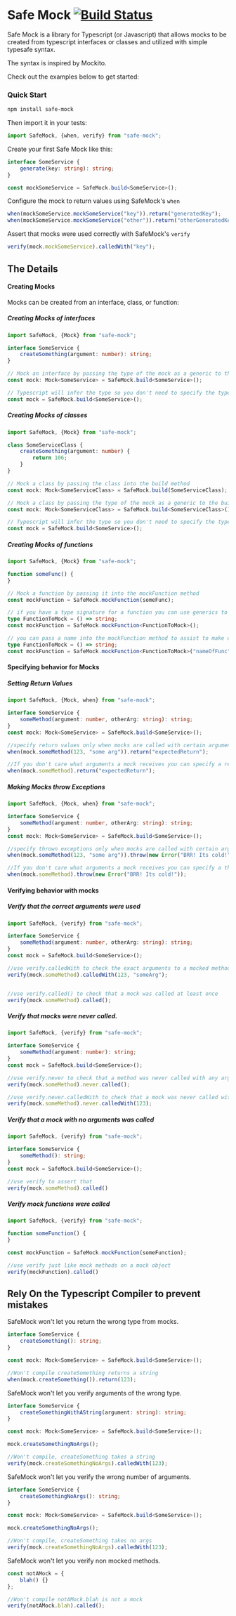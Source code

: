 Safe Mock [![Build Status](https://travis-ci.org/matthewmcnew/safe-mock.svg?branch=master)](https://travis-ci.org/matthewmcnew/safe-mock)
===================

Safe Mock is a library for Typescript (or Javascript) that allows mocks to be created from typescript interfaces or classes and utilized with simple typesafe syntax.

The syntax is inspired by Mockito.

Check out the examples below to get started:

### Quick Start

```bash
npm install safe-mock
```

Then import it in your tests:

```typescript
import SafeMock, {when, verify} from "safe-mock";

```

Create your first Safe Mock like this:

```typescript
interface SomeService {
    generate(key: string): string;
}

const mockSomeService = SafeMock.build<SomeService>();

```

Configure the mock to return values using SafeMock's `when`

```typescript
when(mockSomeService.mockSomeService("key")).return("generatedKey");
when(mockSomeService.mockSomeService("other")).return("otherGeneratedKey");

```

Assert that mocks were used correctly with SafeMock's `verify`

```typescript
verify(mock.mockSomeService).calledWith("key");
```


## The Details
#### Creating Mocks

Mocks can be created from an interface, class, or function:

##### Creating Mocks of interfaces
```typescript
import SafeMock, {Mock} from "safe-mock";

interface SomeService {
    createSomething(argument: number): string;
}

// Mock an interface by passing the type of the mock as a generic to the build method  
const mock: Mock<SomeService> = SafeMock.build<SomeService>();

// Typescript will infer the type so you don't need to specify the type of the mock:
const mock = SafeMock.build<SomeService>();
```

##### Creating Mocks of classes
```typescript
import SafeMock, {Mock} from "safe-mock";

class SomeServiceClass {
    createSomething(argument: number) {
        return 106;
    }
}

// Mock a class by passing the class into the build method
const mock: Mock<SomeServiceClass> = SafeMock.build(SomeServiceClass);

// Mock a class by passing the type of the mock as a generic to the build method  
const mock: Mock<SomeServiceClass> = SafeMock.build<SomeServiceClass>();

// Typescript will infer the type so you don't need to specify the type of the mock:
const mock = SafeMock.build<SomeService>();
```

##### Creating Mocks of functions
```typescript
import SafeMock, {Mock} from "safe-mock";

function someFunc() {
} 

// Mock a function by passing it into the mockFunction method 
const mockFunction = SafeMock.mockFunction(someFunc);

// if you have a type signature for a function you can use generics to create a mockFunction
type FunctionToMock = () => string;
const mockFunction = SafeMock.mockFunction<FunctionToMock>();

// you can pass a name into the mockFunction method to assist to make debugging easier
type FunctionToMock = () => string;
const mockFunction = SafeMock.mockFunction<FunctionToMock>("nameOfFunc");
```


#### Specifying behavior for Mocks
##### Setting Return Values

```typescript
import SafeMock, {Mock, when} from "safe-mock";

interface SomeService {
    someMethod(argument: number, otherArg: string): string;
}
const mock: Mock<SomeService> = SafeMock.build<SomeService>();

//specify return values only when mocks are called with certain arguments like this:
when(mock.someMethod(123, "some arg")).return("expectedReturn"); 

//If you don't care what arguments a mock receives you can specify a return value for all calls
when(mock.someMethod).return("expectedReturn"); 
```

##### Making Mocks throw Exceptions

```typescript
import SafeMock, {Mock, when} from "safe-mock";

interface SomeService {
    someMethod(argument: number, otherArg: string): string;
}
const mock: Mock<SomeService> = SafeMock.build<SomeService>();

//specify thrown exceptions only when mocks are called with certain arguments like this:
when(mock.someMethod(123, "some arg")).throw(new Error("BRR! Its cold!")); 

//If you don't care what arguments a mock receives you can specify a thrown exceptions for all calls:
when(mock.someMethod).throw(new Error("BRR! Its cold!")); 
```

#### Verifying behavior with mocks

##### Verify that the correct arguments were used
```typescript
import SafeMock, {verify} from "safe-mock";

interface SomeService {
    someMethod(argument: number, otherArg: string): string;
}
const mock = SafeMock.build<SomeService>();

//use verify.calledWith to check the exact arguments to a mocked method
verify(mock.someMethod).calledWith(123, "someArg");


//use verify.called() to check that a mock was called at least once
verify(mock.someMethod).called();
```

##### Verify that mocks were never called.
```typescript
import SafeMock, {verify} from "safe-mock";

interface SomeService {
    someMethod(argument: number): string;
}
const mock = SafeMock.build<SomeService>();

//use verify.never to check that a method was never called with any arguments.
verify(mock.someMethod).never.called();

//use verify.never.calledWith to check that a mock was never called with specific arguments
verify(mock.someMethod).never.calledWith(123);
```

##### Verify that a mock with no arguments was called
```typescript
import SafeMock, {verify} from "safe-mock";

interface SomeService {
    someMethod(): string;
}
const mock = SafeMock.build<SomeService>();

//use verify to assert that 
verify(mock.someMethod).called()
```

##### Verify mock functions were called
```typescript
import SafeMock, {verify} from "safe-mock";

function someFunction() {
}

const mockFunction = SafeMock.mockFunction(someFunction);

//use verify just like mock methods on a mock object
verify(mockFunction).called()
```

## Rely On the Typescript Compiler to prevent mistakes 

SafeMock won't let you return the wrong type from mocks.
```typescript
interface SomeService {
    createSomething(): string;
}

const mock: Mock<SomeService> = SafeMock.build<SomeService>();

//Won't compile createSomething returns a string
when(mock.createSomething()).return(123); 
```

SafeMock won't let you verify arguments of the wrong type.
```typescript
interface SomeService {
    createSomethingWithAString(argument: string): string;
}

const mock: Mock<SomeService> = SafeMock.build<SomeService>();

mock.createSomethingNoArgs();

//Won't compile, createSomething takes a string
verify(mock.createSomethingNoArgs).calledWith(123); 
```

SafeMock won't let you verify the wrong number of arguments.
```typescript
interface SomeService {
    createSomethingNoArgs(): string;
}

const mock: Mock<SomeService> = SafeMock.build<SomeService>();

mock.createSomethingNoArgs();

//Won't compile, createSomething takes no args
verify(mock.createSomethingNoArgs).calledWith(123); 
```

SafeMock won't let you verify non mocked methods.
```typescript
const notAMock = {
    blah() {}
};

//Won't compile notAMock.blah is not a mock
verify(notAMock.blah).called(); 
```
